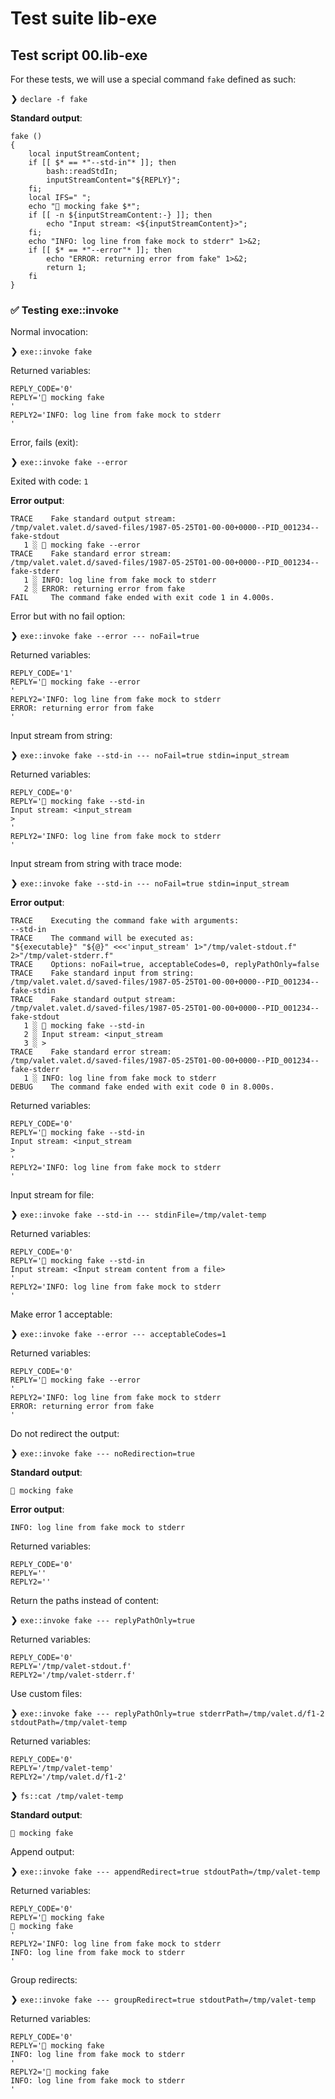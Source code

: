 # Test suite lib-exe

## Test script 00.lib-exe

For these tests, we will use a special command `fake` defined as such:

❯ `declare -f fake`

**Standard output**:

```text
fake () 
{ 
    local inputStreamContent;
    if [[ $* == *"--std-in"* ]]; then
        bash::readStdIn;
        inputStreamContent="${REPLY}";
    fi;
    local IFS=" ";
    echo "🙈 mocking fake $*";
    if [[ -n ${inputStreamContent:-} ]]; then
        echo "Input stream: <${inputStreamContent}>";
    fi;
    echo "INFO: log line from fake mock to stderr" 1>&2;
    if [[ $* == *"--error"* ]]; then
        echo "ERROR: returning error from fake" 1>&2;
        return 1;
    fi
}
```

### ✅ Testing exe::invoke

Normal invocation:

❯ `exe::invoke fake`

Returned variables:

```text
REPLY_CODE='0'
REPLY='🙈 mocking fake 
'
REPLY2='INFO: log line from fake mock to stderr
'
```

Error, fails (exit):

❯ `exe::invoke fake --error`

Exited with code: `1`

**Error output**:

```text
TRACE    Fake standard output stream:
/tmp/valet.valet.d/saved-files/1987-05-25T01-00-00+0000--PID_001234--fake-stdout
   1 ░ 🙈 mocking fake --error
TRACE    Fake standard error stream:
/tmp/valet.valet.d/saved-files/1987-05-25T01-00-00+0000--PID_001234--fake-stderr
   1 ░ INFO: log line from fake mock to stderr
   2 ░ ERROR: returning error from fake
FAIL     The command fake ended with exit code 1 in 4.000s.
```

Error but with no fail option:

❯ `exe::invoke fake --error --- noFail=true`

Returned variables:

```text
REPLY_CODE='1'
REPLY='🙈 mocking fake --error
'
REPLY2='INFO: log line from fake mock to stderr
ERROR: returning error from fake
'
```

Input stream from string:

❯ `exe::invoke fake --std-in --- noFail=true stdin=input_stream`

Returned variables:

```text
REPLY_CODE='0'
REPLY='🙈 mocking fake --std-in
Input stream: <input_stream
>
'
REPLY2='INFO: log line from fake mock to stderr
'
```

Input stream from string with trace mode:

❯ `exe::invoke fake --std-in --- noFail=true stdin=input_stream`

**Error output**:

```text
TRACE    Executing the command fake with arguments: 
--std-in
TRACE    The command will be executed as:
"${executable}" "${@}" <<<'input_stream' 1>"/tmp/valet-stdout.f" 2>"/tmp/valet-stderr.f"
TRACE    Options: noFail=true, acceptableCodes=0, replyPathOnly=false
TRACE    Fake standard input from string:
/tmp/valet.valet.d/saved-files/1987-05-25T01-00-00+0000--PID_001234--fake-stdin
TRACE    Fake standard output stream:
/tmp/valet.valet.d/saved-files/1987-05-25T01-00-00+0000--PID_001234--fake-stdout
   1 ░ 🙈 mocking fake --std-in
   2 ░ Input stream: <input_stream
   3 ░ >
TRACE    Fake standard error stream:
/tmp/valet.valet.d/saved-files/1987-05-25T01-00-00+0000--PID_001234--fake-stderr
   1 ░ INFO: log line from fake mock to stderr
DEBUG    The command fake ended with exit code 0 in 8.000s.
```

Returned variables:

```text
REPLY_CODE='0'
REPLY='🙈 mocking fake --std-in
Input stream: <input_stream
>
'
REPLY2='INFO: log line from fake mock to stderr
'
```

Input stream for file:

❯ `exe::invoke fake --std-in --- stdinFile=/tmp/valet-temp`

Returned variables:

```text
REPLY_CODE='0'
REPLY='🙈 mocking fake --std-in
Input stream: <Input stream content from a file>
'
REPLY2='INFO: log line from fake mock to stderr
'
```

Make error 1 acceptable:

❯ `exe::invoke fake --error --- acceptableCodes=1`

Returned variables:

```text
REPLY_CODE='0'
REPLY='🙈 mocking fake --error
'
REPLY2='INFO: log line from fake mock to stderr
ERROR: returning error from fake
'
```

Do not redirect the output:

❯ `exe::invoke fake --- noRedirection=true`

**Standard output**:

```text
🙈 mocking fake 
```

**Error output**:

```text
INFO: log line from fake mock to stderr
```

Returned variables:

```text
REPLY_CODE='0'
REPLY=''
REPLY2=''
```

Return the paths instead of content:

❯ `exe::invoke fake --- replyPathOnly=true`

Returned variables:

```text
REPLY_CODE='0'
REPLY='/tmp/valet-stdout.f'
REPLY2='/tmp/valet-stderr.f'
```

Use custom files:

❯ `exe::invoke fake --- replyPathOnly=true stderrPath=/tmp/valet.d/f1-2 stdoutPath=/tmp/valet-temp`

Returned variables:

```text
REPLY_CODE='0'
REPLY='/tmp/valet-temp'
REPLY2='/tmp/valet.d/f1-2'
```

❯ `fs::cat /tmp/valet-temp`

**Standard output**:

```text
🙈 mocking fake 

```

Append output:

❯ `exe::invoke fake --- appendRedirect=true stdoutPath=/tmp/valet-temp`

Returned variables:

```text
REPLY_CODE='0'
REPLY='🙈 mocking fake 
🙈 mocking fake 
'
REPLY2='INFO: log line from fake mock to stderr
INFO: log line from fake mock to stderr
'
```

Group redirects:

❯ `exe::invoke fake --- groupRedirect=true stdoutPath=/tmp/valet-temp`

Returned variables:

```text
REPLY_CODE='0'
REPLY='🙈 mocking fake 
INFO: log line from fake mock to stderr
'
REPLY2='🙈 mocking fake 
INFO: log line from fake mock to stderr
'
```


